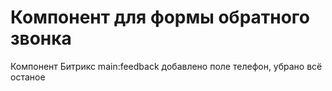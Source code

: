# Компонент для формы обратного звонка
Компонент Битрикс main:feedback добавлено поле телефон, убрано всё останое
